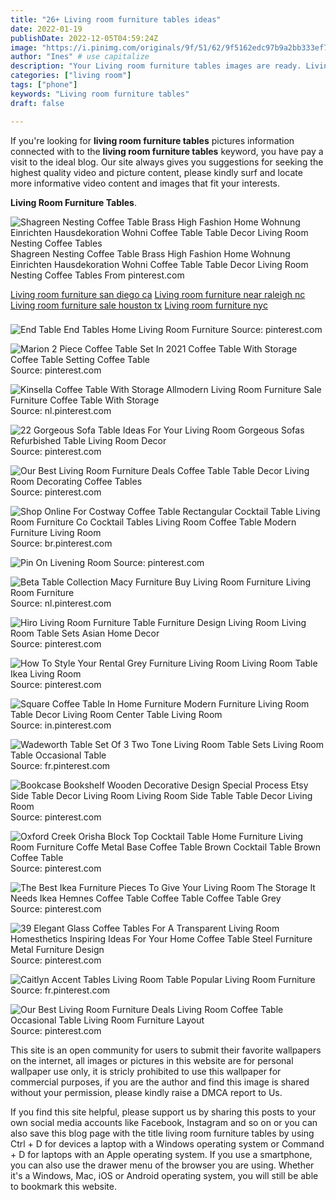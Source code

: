 ```yaml
---
title: "26+ Living room furniture tables ideas"
date: 2022-01-19
publishDate: 2022-12-05T04:59:24Z
image: "https://i.pinimg.com/originals/9f/51/62/9f5162edc97b9a2bb333ef72fda02481.jpg"
author: "Ines" # use capitalize
description: "Your Living room furniture tables images are ready. Living room furniture tables are a topic that is being searched for and liked by netizens now. You can Get the Living room furniture tables files here. Get all royalty-free images."
categories: ["living room"]
tags: ["phone"]
keywords: "Living room furniture tables"
draft: false

---
```


If you're looking for **living room furniture tables** pictures information connected with to the **living room furniture tables** keyword, you have pay a visit to the ideal  blog.  Our site always  gives you  suggestions  for seeking  the highest  quality video and picture  content, please kindly surf and locate more informative video content and images  that fit your interests.

**Living Room Furniture Tables**. 

![Shagreen Nesting Coffee Table Brass High Fashion Home Wohnung Einrichten Hausdekoration Wohni Coffee Table Table Decor Living Room Nesting Coffee Tables](https://i.pinimg.com/originals/9d/2e/42/9d2e421e75618a2b9423a149c641ded2.jpg "Shagreen Nesting Coffee Table Brass High Fashion Home Wohnung Einrichten Hausdekoration Wohni Coffee Table Table Decor Living Room Nesting Coffee Tables")
Shagreen Nesting Coffee Table Brass High Fashion Home Wohnung Einrichten Hausdekoration Wohni Coffee Table Table Decor Living Room Nesting Coffee Tables From pinterest.com

[Living room furniture san diego ca](/living-room-furniture-san-diego-ca/)
[Living room furniture near raleigh nc](/living-room-furniture-near-raleigh-nc/)
[Living room furniture sale houston tx](/living-room-furniture-sale-houston-tx/)
[Living room furniture nyc](/living-room-furniture-nyc/)



### 

 


![End Table End Tables Home Living Room Furniture](https://i.pinimg.com/originals/c7/32/7e/c7327e66a2b0edd4f3039c29ae95dece.jpg "End Table End Tables Home Living Room Furniture")
Source: pinterest.com

 

![Marion 2 Piece Coffee Table Set In 2021 Coffee Table With Storage Coffee Table Setting Coffee Table](https://i.pinimg.com/736x/f0/7d/e7/f07de7fd32878ba1e8fa2202afc73f97.jpg "Marion 2 Piece Coffee Table Set In 2021 Coffee Table With Storage Coffee Table Setting Coffee Table")
Source: pinterest.com

 

![Kinsella Coffee Table With Storage Allmodern Living Room Furniture Sale Furniture Coffee Table With Storage](https://i.pinimg.com/originals/12/ea/fa/12eafa1beb3aa61d5b2d9815b3ded8b3.jpg "Kinsella Coffee Table With Storage Allmodern Living Room Furniture Sale Furniture Coffee Table With Storage")
Source: nl.pinterest.com

 

![22 Gorgeous Sofa Table Ideas For Your Living Room Gorgeous Sofas Refurbished Table Living Room Decor](https://i.pinimg.com/736x/fc/07/34/fc07346b25cc93ca3e39d0a34cb80b05.jpg "22 Gorgeous Sofa Table Ideas For Your Living Room Gorgeous Sofas Refurbished Table Living Room Decor")
Source: pinterest.com

 

![Our Best Living Room Furniture Deals Coffee Table Table Decor Living Room Decorating Coffee Tables](https://i.pinimg.com/originals/77/05/87/7705871f5dc97fb08d729e79837e3f46.jpg "Our Best Living Room Furniture Deals Coffee Table Table Decor Living Room Decorating Coffee Tables")
Source: pinterest.com

 

![Shop Online For Costway Coffee Table Rectangular Cocktail Table Living Room Furniture Co Cocktail Tables Living Room Coffee Table Modern Furniture Living Room](https://i.pinimg.com/originals/fb/42/c2/fb42c288756c901bc9a70d36219fbd12.jpg "Shop Online For Costway Coffee Table Rectangular Cocktail Table Living Room Furniture Co Cocktail Tables Living Room Coffee Table Modern Furniture Living Room")
Source: br.pinterest.com

 

![Pin On Livening Room](https://i.pinimg.com/736x/f2/e8/da/f2e8dacecac1c9e7ebb89a49cdd53fd8.jpg "Pin On Livening Room")
Source: pinterest.com

 

![Beta Table Collection Macy Furniture Buy Living Room Furniture Living Room Furniture](https://i.pinimg.com/originals/56/2a/b4/562ab4093094c649158c9c6b8c8f9082.jpg "Beta Table Collection Macy Furniture Buy Living Room Furniture Living Room Furniture")
Source: nl.pinterest.com

 

![Hiro Living Room Furniture Table Furniture Design Living Room Living Room Table Sets Asian Home Decor](https://i.pinimg.com/originals/b9/d8/b0/b9d8b0f0ea35d1d98282d88ab8ce7776.jpg "Hiro Living Room Furniture Table Furniture Design Living Room Living Room Table Sets Asian Home Decor")
Source: pinterest.com

 

![How To Style Your Rental Grey Furniture Living Room Living Room Table Ikea Living Room](https://i.pinimg.com/originals/3b/6d/03/3b6d03c967a5b5d93df3580c536ed3a9.jpg "How To Style Your Rental Grey Furniture Living Room Living Room Table Ikea Living Room")
Source: pinterest.com

 

![Square Coffee Table In Home Furniture Modern Furniture Living Room Table Decor Living Room Center Table Living Room](https://i.pinimg.com/originals/bb/fa/53/bbfa5365caa05869318e5b93571b9c1e.jpg "Square Coffee Table In Home Furniture Modern Furniture Living Room Table Decor Living Room Center Table Living Room")
Source: in.pinterest.com

 

![Wadeworth Table Set Of 3 Two Tone Living Room Table Sets Living Room Table Occasional Table](https://i.pinimg.com/originals/4d/cd/d9/4dcdd9ead539af6a282aff3ae51c3411.jpg "Wadeworth Table Set Of 3 Two Tone Living Room Table Sets Living Room Table Occasional Table")
Source: fr.pinterest.com

 

![Bookcase Bookshelf Wooden Decorative Design Special Process Etsy Side Table Decor Living Room Living Room Side Table Table Decor Living Room](https://i.pinimg.com/736x/82/09/e6/8209e67ed74f9b77400cde2b5c516882.jpg "Bookcase Bookshelf Wooden Decorative Design Special Process Etsy Side Table Decor Living Room Living Room Side Table Table Decor Living Room")
Source: pinterest.com

 

![Oxford Creek Orisha Block Top Cocktail Table Home Furniture Living Room Furniture Coffe Metal Base Coffee Table Brown Cocktail Table Brown Coffee Table](https://i.pinimg.com/originals/fd/63/47/fd6347b378b0826a0eb641044bbc6b3c.jpg "Oxford Creek Orisha Block Top Cocktail Table Home Furniture Living Room Furniture Coffe Metal Base Coffee Table Brown Cocktail Table Brown Coffee Table")
Source: pinterest.com

 

![The Best Ikea Furniture Pieces To Give Your Living Room The Storage It Needs Ikea Hemnes Coffee Table Coffee Table Coffee Table Grey](https://i.pinimg.com/736x/db/1b/ed/db1bed0e98630faf6799bbf44e6e809e.jpg "The Best Ikea Furniture Pieces To Give Your Living Room The Storage It Needs Ikea Hemnes Coffee Table Coffee Table Coffee Table Grey")
Source: pinterest.com

 

![39 Elegant Glass Coffee Tables For A Transparent Living Room Homesthetics Inspiring Ideas For Your Home Coffee Table Steel Furniture Metal Furniture Design](https://i.pinimg.com/564x/b8/dd/cc/b8ddccb269869e027957651aebf5e69d.jpg "39 Elegant Glass Coffee Tables For A Transparent Living Room Homesthetics Inspiring Ideas For Your Home Coffee Table Steel Furniture Metal Furniture Design")
Source: pinterest.com

 

![Caitlyn Accent Tables Living Room Table Popular Living Room Furniture](https://i.pinimg.com/originals/9f/72/2f/9f722f9b1a94ed63fcd7657b2bd83487.jpg "Caitlyn Accent Tables Living Room Table Popular Living Room Furniture")
Source: fr.pinterest.com

 

![Our Best Living Room Furniture Deals Living Room Coffee Table Occasional Table Living Room Furniture Layout](https://i.pinimg.com/originals/9f/51/62/9f5162edc97b9a2bb333ef72fda02481.jpg "Our Best Living Room Furniture Deals Living Room Coffee Table Occasional Table Living Room Furniture Layout")
Source: pinterest.com

 

This site is an open community for users to submit their favorite wallpapers on the internet, all images or pictures in this website are for personal wallpaper use only, it is stricly prohibited to use this wallpaper for commercial purposes, if you are the author and find this image is shared without your permission, please kindly raise a DMCA report to Us.

If you find this site helpful, please support us by sharing this posts to your own social media accounts like Facebook, Instagram and so on or you can also save this blog page with the title living room furniture tables by using Ctrl + D for devices a laptop with a Windows operating system or Command + D for laptops with an Apple operating system. If you use a smartphone, you can also use the drawer menu of the browser you are using. Whether it's a Windows, Mac, iOS or Android operating system, you will still be able to bookmark this website.

